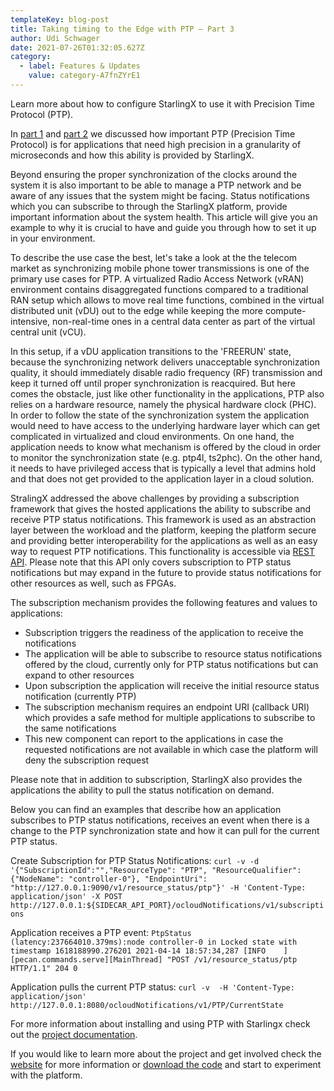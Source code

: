 ```yaml
---
templateKey: blog-post
title: Taking timing to the Edge with PTP – Part 3
author: Udi Schwager   
date: 2021-07-26T01:32:05.627Z
category:
  - label: Features & Updates
    value: category-A7fnZYrE1
---
```


Learn more about how to configure StarlingX to use it with Precision Time Protocol (PTP).<!-- more -->

In [part 1](https://www.starlingx.io/blog/starlingx-ptp-part-1.html) and [part 2](https://www.starlingx.io/blog/starlingx-ptp-part-2.html)  we discussed how important PTP (Precision Time Protocol) is for applications that need high precision in a granularity of microseconds and how this ability is provided by StarlingX.

Beyond ensuring the proper synchronization of the clocks around the system it is also important to be able to manage a PTP network and be aware of any issues that the system might be facing. Status notifications which you can subscribe to through the StarlingX platform, provide important information about the system health. This article will give you an example to why it is crucial to have and guide you through how to set it up in your environment.

To describe the use case the best, let's take a look at the the telecom market as synchronizing mobile phone tower transmissions is one of the primary use cases for PTP. A virtualized Radio Access Network (vRAN) environment contains disaggregated functions compared to a traditional RAN setup which allows to move real time functions, combined in the virtual distributed unit (vDU) out to the edge while keeping the more compute-intensive, non-real-time ones in a central data center as part of the virtual central unit (vCU).

In this setup, if a vDU application transitions to the 'FREERUN' state, because the synchronizing network delivers unacceptable synchronization quality, it should immediately disable radio frequency (RF) transmission and keep it turned off until proper synchronization is reacquired. But here comes the obstacle, just like other functionality in the applications, PTP also relies on a hardware resource, namely the physical hardware clock (PHC). In order to follow the state of the synchronization system the application would need to have access to the underlying hardware layer which can get complicated in virtualized and cloud environments. On one hand, the application needs to know what mechanism is offered by the cloud in order to monitor the synchronization state (e.g. ptp4l, ts2phc). On the other hand, it needs to have privileged access that is typically a level that admins hold and that does not get provided to the application layer in a cloud solution.

StralingX addressed the above challenges by providing a subscription framework that gives the hosted applications the ability to subscribe and receive PTP status notifications. This framework is used as an abstraction layer between the workload and the platform, keeping the platform secure and providing better interoperability for the applications as well as an easy way to request PTP notifications. This functionality is accessible via [REST API](https://docs.starlingx.io/api-ref/ptp-notification-armada-app/index.html). Please note that this API only covers subscription to PTP status notifications but may expand in the future to provide status notifications for other resources as well, such as FPGAs.

The subscription mechanism provides the following features and values to applications:
- Subscription triggers the readiness of the application to receive the notifications
- The application will be able to subscribe to resource status notifications offered by the cloud, currently only for PTP status notifications but can expand to other resources
- Upon subscription the application will receive the initial resource status notification (currently PTP)
- The subscription mechanism requires an endpoint URI (callback URI) which provides a safe method for multiple applications to subscribe to the same notifications 
- This new component can report to the applications in case the requested notifications are not available in which case the platform will deny the subscription request

Please note that in addition to subscription, StarlingX also provides the applications the ability to pull the status notification on demand.

Below you can find an examples that describe how an application subscribes to PTP status notifications, receives an event when there is a change to the PTP synchronization state and how it can pull for the current PTP status.

Create Subscription for PTP Status Notifications:
`curl -v -d '{"SubscriptionId":"","ResourceType": "PTP", "ResourceQualifier": {"NodeName": "controller-0"}, "EndpointUri": "http://127.0.0.1:9090/v1/resource_status/ptp"}' -H 'Content-Type: application/json' -X POST http://127.0.0.1:${SIDECAR_API_PORT}/ocloudNotifications/v1/subscriptions`

Application receives a PTP event:
`PtpStatus (latency:237664010.379ms):node controller-0 in Locked state with timestamp 1618188990.276201 2021-04-14 18:57:34,287 [INFO    ] [pecan.commands.serve][MainThread] "POST /v1/resource_status/ptp HTTP/1.1" 204 0`

Application pulls the current PTP status:
`curl -v  -H 'Content-Type: application/json' http://127.0.0.1:8080/ocloudNotifications/v1/PTP/CurrentState`

For more information about installing and using PTP with Starlingx check out the [project documentation](https://docs.starlingx.io/guest_integration/kubernetes/index.html).

If you would like to learn more about the project and get involved check the [website](https://www.starlingx.io) for more information or [download the code](https://opendev.org/starlingx) and start to experiment with the platform.
